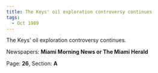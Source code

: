 ```yaml
---  
title: The Keys' oil exploration controversy continues  
tags:  
  - Oct 1989  
---  
```

  
The Keys' oil exploration controversy continues.  
  
Newspapers: **Miami Morning News or The Miami Herald**  
  
Page: **26**, Section: **A** 
